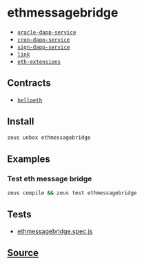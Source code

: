 
ethmessagebridge
====================









* [`oracle-dapp-service`](oracle-dapp-service.md)
* [`cron-dapp-service`](cron-dapp-service.md)
* [`sign-dapp-service`](sign-dapp-service.md)
* [`link`](link.md)
* [`eth-extensions`](eth-extensions.md)



## Contracts
* [`helloeth`](https://github.com/liquidapps-io/zeus-sdk/tree/master/boxes/groups/sample/ethmessagebridge/contracts/eos/helloeth)
## Install
```bash
zeus unbox ethmessagebridge
```
## Examples
### Test eth message bridge
```bash
zeus compile && zeus test ethmessagebridge
```










## Tests 
* [ethmessagebridge.spec.js](https://github.com/liquidapps-io/zeus-sdk/tree/master/boxes/groups/sample/ethmessagebridge/test/ethmessagebridge.spec.js)
## [Source](https://github.com/liquidapps-io/zeus-sdk/tree/master/boxes/groups/sample/ethmessagebridge)